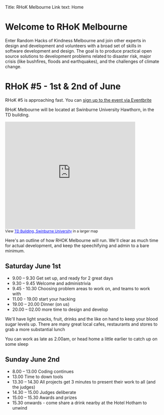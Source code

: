 Title: RHoK Melbourne
Link text: Home

# Welcome to RHoK Melbourne

Enter Random Hacks of Kindness Melbourne and join other experts in design and development and volunteers with a broad set of skills in software development and design. The goal is to produce practical open source solutions to development problems related to disaster risk, major crisis (like bushfires, floods and earthquakes), and the challenges of climate change.

# RHoK #5 - 1st & 2nd of June
RHoK #5 is approaching fast. You can [sign up to the event via Eventbrite](http://www.eventbrite.com/event/6545460649/eorg "Eventbrite")  

RHoK Melbourne will be located at Swinburne University Hawthorn, in the TD building.

<iframe width="425" height="350" frameborder="0" scrolling="no" marginheight="0" marginwidth="0" src="https://maps.google.com/maps/ms?msa=0&amp;msid=206511071284224585948.0004dc661906faf49b896&amp;ie=UTF8&amp;ll=-37.820136,145.03899&amp;spn=0,0&amp;t=m&amp;output=embed"></iframe><br /><small>View <a href="https://maps.google.com/maps/ms?msa=0&amp;msid=206511071284224585948.0004dc661906faf49b896&amp;ie=UTF8&amp;ll=-37.820136,145.03899&amp;spn=0,0&amp;t=m&amp;source=embed" style="color:#0000FF;text-align:left">TD Building, Swinburne University</a> in a larger map</small> 

Here's an outline of how RHOK Melbourne will run. We'll clear as much time for actual development, and keep the speechifying and admin to a bare minimum.

## Saturday June 1st

* 9.00 – 9.30 Get set up, and ready for 2 great days
* 9.30 – 9.45 Welcome and administrivia
* 9.45 - 10.30 Choosing problem areas to work on, and teams to work with
* 11.00 - 19.00 start your hacking  
* 19.00 – 20.00 Dinner (on us)
* 20.00 – 02.00 more time to design and develop

We'll have light snacks, fruit, drinks and the like on hand to keep your blood sugar levels up. There are many great local cafes, restaurants and stores to grab a more substantial lunch  

You can work as late as 2.00am, or head home a little earlier to catch up on some sleep

## Sunday June 2nd

* 8.00 – 13.00 Coding continues
* 13.00 Time to down tools
* 13.30 – 14.30 All projects get 3 minutes to present their work to all (and the judges)
* 14.30 – 15.00 Judges deliberate
* 15.00 – 15.30 Awards and prizes
* 15.30 onwards - come share a drink nearby at the Hotel Hotham to unwind